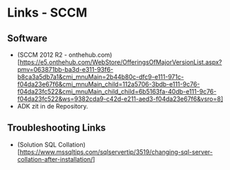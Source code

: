 # Links - SCCM
## Software
- (SCCM 2012 R2 - onthehub.com)[https://e5.onthehub.com/WebStore/OfferingsOfMajorVersionList.aspx?pmv=063871bb-ba3d-e311-93f6-b8ca3a5db7a1&cmi_mnuMain=2b44b80c-dfc9-e111-971c-f04da23e67f6&cmi_mnuMain_child=112a5706-3bdb-e111-9c76-f04da23fc522&cmi_mnuMain_child_child=6b5163fa-40db-e111-9c76-f04da23fc522&ws=9382cda9-c42d-e211-aed3-f04da23e67f6&vsro=8]
- ADK zit in de Repository.

## Troubleshooting Links
- (Solution SQL Collation)[https://www.mssqltips.com/sqlservertip/3519/changing-sql-server-collation-after-installation/]